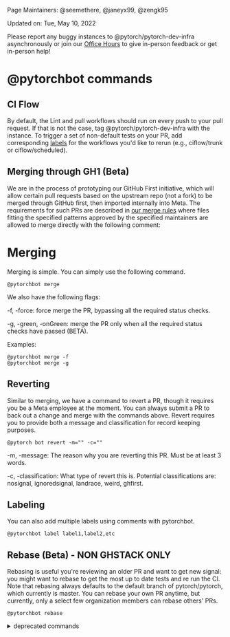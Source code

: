 Page Maintainers: @seemethere, @janeyx99, @zengk95

Updated on: Tue, May 10, 2022

Please report any buggy instances to @pytorch/pytorch-dev-infra asynchronously or join our [Office Hours](https://github.com/pytorch/pytorch/wiki/Dev-Infra-Office-Hours) to give in-person feedback or get in-person help!

# @pytorchbot commands

## CI Flow
By default, the Lint and pull workflows should run on every push to your pull request. If that is not the case, tag @pytorch/pytorch-dev-infra with the instance. To trigger a set of non-default tests on your PR, add corresponding [labels](https://github.com/pytorch/pytorch/labels?q=ciflow) for the workflows you'd like to rerun (e.g., ciflow/trunk or ciflow/scheduled). 

## Merging through GH1 (Beta)
We are in the process of prototyping our GitHub First initiative, which will allow certain pull requests based on the upstream repo (not a fork) to be merged through GitHub first, then imported internally into Meta. The requirements for such PRs are described in [our merge rules](https://github.com/pytorch/pytorch/blob/master/.github/merge_rules.json) where files fitting the specified patterns approved by the specified maintainers are allowed to merge directly with the following comment:

# Merging
Merging is simple. You can simply use the following command. 
```
@pytorchbot merge
```

We also have the following flags:

-f, -force: force merge the PR, bypassing all the required status checks.

-g, -green, -onGreen: merge the PR only when all the required status checks have passed (BETA).

Examples:
```
@pytorchbot merge -f
@pytorchbot merge -g
```
## Reverting 
Similar to merging, we have a command to revert a PR, though it requires you be a Meta employee at the moment. You can always submit a PR to back out a change and merge with the commands above. Revert requires you to provide both a message and classification for record keeping purposes.

```
@pytorch bot revert -m="" -c=""
```
-m, -message: The reason why you are reverting this PR. Must be at least 3 words.

-c, -classification: What type of revert this is. Potential classifications are: nosignal, ignoredsignal, landrace, weird, ghfirst. 

## Labeling
You can also add multiple labels using comments with pytorchbot.

```
@pytorchbot label label1,label2,etc
```

## Rebase (Beta) - NON GHSTACK ONLY
Rebasing is useful you're reviewing an older PR and want to get new signal: you might want to rebase to get the most up to date tests and re run the CI. Note that rebasing always defaults to the default branch of pytorch/pytorch, which currently is master. You can rebase your own PR anytime, but currently, only a select few organization members can rebase others' PRs.

```
@pytorchbot rebase
```


<details>
<summary> deprecated commands </summary>

## @pytorchbot commands deprecated
The following commands are deprecated, you might find them used in the previous PRs, but due to the fundamental CI system changes, these commands do not work anymore. 

```
# Deprecated chatops commands

@pytorchbot retest this please
```

</details>